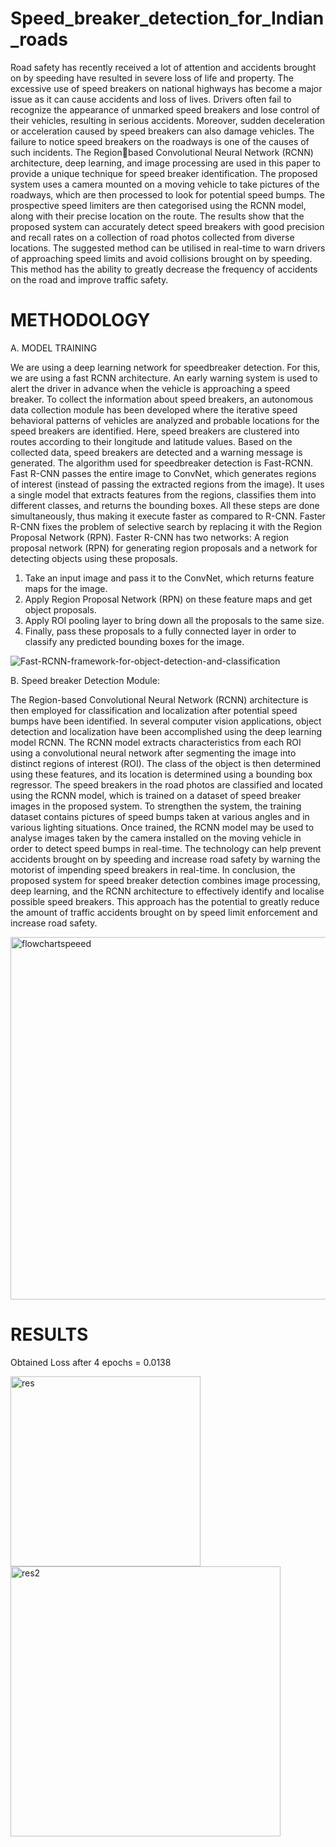 # Speed_breaker_detection_for_Indian_roads

Road safety has recently received a lot of attention and accidents brought on by speeding have resulted in severe loss of life and property. The excessive use of speed breakers on national highways has become a major issue as it can cause accidents and loss of lives. Drivers often fail to recognize the appearance of unmarked speed breakers and lose control of their vehicles, resulting in serious accidents. Moreover, sudden deceleration or acceleration caused by speed breakers can also
damage vehicles. The failure to notice speed breakers on the roadways is one of the causes of such incidents. The Regionbased Convolutional Neural Network (RCNN) architecture, deep learning, and image processing are used in this paper to provide a unique technique for speed breaker identification. The proposed system uses a camera mounted on a moving vehicle to take pictures of the roadways, which are then processed to look for potential speed bumps. The prospective speed limiters are then
categorised using the RCNN model, along with their precise location on the route. The results show that the proposed system can accurately detect speed breakers with good precision and recall rates on a collection of road photos collected from diverse locations. The suggested method can be utilised in real-time to
warn drivers of approaching speed limits and avoid collisions brought on by speeding. This method has the ability to greatly decrease the frequency of accidents on the road and improve traffic safety.





# METHODOLOGY

A. MODEL TRAINING

We are using a deep learning network for speedbreaker detection. For this, we are using a fast RCNN architecture. An early warning system is used to alert the driver in advance when the vehicle is approaching a speed breaker. To collect the information about speed breakers, an autonomous data collection module has been developed where the iterative speed behavioral patterns of vehicles are analyzed and probable locations for the speed breakers are identified. Here, speed breakers are clustered into routes according to their longitude and latitude values. Based on the collected data, speed breakers are detected and a warning message is generated. The algorithm used for speedbreaker detection is Fast-RCNN. Fast R-CNN passes the entire image to ConvNet, which generates regions of interest (instead of passing the extracted regions from the image). 
It uses a single model that extracts features from the regions, classifies them into different classes, and returns the bounding boxes. All these steps are done simultaneously, thus making it execute faster as compared to R-CNN. Faster R-CNN fixes the problem of selective search by replacing it with the Region Proposal Network (RPN).
Faster R-CNN has two networks: A region proposal network (RPN) for generating region proposals and a network for detecting objects using these proposals. 
1. Take an input image and pass it to the ConvNet, which returns feature maps for the image.
2. Apply Region Proposal Network (RPN) on these feature maps and get object proposals.
3. Apply ROI pooling layer to bring down all the proposals to the same size.
4. Finally, pass these proposals to a fully connected layer in order to classify any predicted bounding boxes for the image.

![Fast-RCNN-framework-for-object-detection-and-classification](https://github.com/Vipul1019/Speed_breaker_detection_for_Indian_roads/assets/77145832/b838f71b-292c-421c-863d-3bbafc7e1a92)


B. Speed breaker Detection Module:

The Region-based Convolutional Neural Network (RCNN) architecture is then employed for classification and localization after potential speed bumps have been identified. In several computer vision applications, object detection and localization have been accomplished using the deep learning model RCNN.
The RCNN model extracts characteristics from each ROI using a convolutional neural network after segmenting the image into distinct regions of interest (ROI). The class of the object is then determined using these features, and its location is determined using a bounding box regressor. The speed breakers in the road photos are classified and located using the RCNN model, which is trained on a dataset of speed breaker images in the proposed system. To strengthen the system, the training dataset contains pictures of speed bumps taken at various angles and in various lighting situations. Once trained, the RCNN model may be used to analyse images taken by the camera installed on the moving vehicle in order to detect speed bumps in real-time. The technology can help prevent accidents brought on by speeding and increase road safety by warning the motorist of impending speed breakers in real-time. In conclusion, the proposed system for speed breaker detection combines image processing, deep learning, and the RCNN architecture to effectively identify and localise possible speed breakers. This approach has the potential to greatly reduce the amount of traffic accidents brought on by speed limit enforcement and increase road safety.

<img width="580" alt="flowchartspeeed" src="https://github.com/Vipul1019/Speed_breaker_detection_for_Indian_roads/assets/77145832/fc35e30e-8711-4e3a-9d68-a7a5c285c9dc">

# RESULTS 

Obtained Loss after 4 epochs = 0.0138

<img width="304" alt="res" src="https://github.com/Vipul1019/Speed_breaker_detection_for_Indian_roads/assets/77145832/1d6521df-bc81-44df-a793-4e4db4120467">


<img width="432" alt="res2" src="https://github.com/Vipul1019/Speed_breaker_detection_for_Indian_roads/assets/77145832/f6abe66b-0891-427d-b3be-1070a9f4c676">






